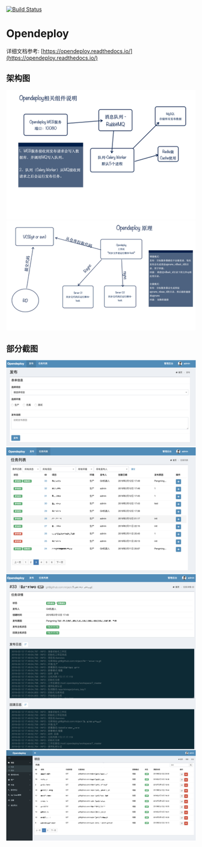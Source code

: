 [![Build Status](https://travis-ci.com/ninjacn/opendeploy.svg?branch=master)](https://travis-ci.com/ninjacn/opendeploy)

# Opendeploy

详细文档参考: [https://opendeploy.readthedocs.io/](https://opendeploy.readthedocs.io/)

## 架构图
![Opendeploy相关组件说明](docs/images/architecture01.png)
![Opendeploy原理](docs/images/architecture02.png)

## 部分截图
![前台](docs/images/frontend01.png)
![前台](docs/images/frontend02.png)
![前台](docs/images/frontend03.png)
![后台](docs/images/backend01.png)

